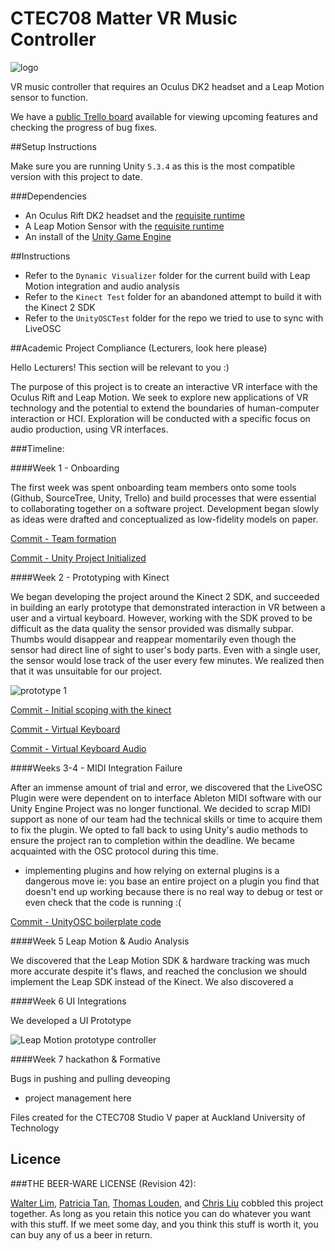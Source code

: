 # CTEC708 Matter VR Music Controller

![logo](https://github.com/waltzaround/CTEC708-VR-Controller/blob/master/images/logo.png "logo")


VR music controller that requires an Oculus DK2 headset and a Leap Motion sensor to function.

We have a [public Trello board](https://trello.com/b/lQ19QmZj/matter) available for viewing upcoming 
features and checking the progress of bug fixes.

##Setup Instructions

Make sure you are running Unity `5.3.4` as this is the most compatible version with this project to date.

###Dependencies

- An Oculus Rift DK2 headset and the [requisite runtime](https://developer.oculus.com/downloads/)
- A Leap Motion Sensor with the [requisite runtime](https://developer.leapmotion.com/get-started)
- An install of the [Unity Game Engine](https://unity3d.com/get-unity/download)

##Instructions

- Refer to the `Dynamic Visualizer` folder for the current build with Leap Motion integration and audio analysis
- Refer to the `Kinect Test` folder for an abandoned attempt to build it with the Kinect 2 SDK
- Refer to the `UnityOSCTest` folder for the repo we tried to use to sync with LiveOSC 

##Academic Project Compliance (Lecturers, look here please)

Hello Lecturers! This section will be relevant to you :)

The purpose of this project is to create an interactive VR interface with the Oculus Rift and Leap Motion.
We seek to explore new applications of VR technology and the potential to extend the boundaries of human-computer interaction or HCI. Exploration will be conducted with a specific focus on audio production, using VR interfaces.

###Timeline:

####Week 1 - Onboarding

The first week was spent onboarding team members onto some tools (Github, SourceTree, Unity, Trello) and build processes that were essential to collaborating together on a software project. Development began slowly as ideas were drafted and conceptualized as low-fidelity models on paper.  

[Commit - Team formation](https://github.com/waltzaround/CTEC708-VR-Controller/commit/87b89f97577776e13be141a01cbd0e7725c7ba1b)

[Commit - Unity Project Initialized](https://github.com/waltzaround/CTEC708-VR-Controller/commit/85324f10db75517f170f8297c98f62bdbfae6909)

####Week 2 - Prototyping with Kinect

We began developing the project around the Kinect 2 SDK, and succeeded in building an early prototype that demonstrated interaction in VR between a user and a virtual keyboard. However, working with the SDK proved to be difficult as the data quality the sensor provided was dismally subpar. Thumbs would disappear and reappear momentarily even though the sensor had direct line of sight to user's body parts. Even with a single user, the sensor would lose track of the user every few minutes. We realized then that it was unsuitable for our project.

![prototype 1](https://github.com/waltzaround/CTEC708-VR-Controller/blob/master/images/12980384_1116154471769855_1160455269_n.png "Prototype 1")


[Commit - Initial scoping with the kinect](https://github.com/waltzaround/CTEC708-VR-Controller/commit/3507f81dd3598529ed9bacec0ca916863f719cc1)

[Commit - Virtual Keyboard](https://github.com/waltzaround/CTEC708-VR-Controller/commit/e7851e369f91fc017788ff4c336bc4d8e2edf0df)

[Commit - Virtual Keyboard Audio](https://github.com/waltzaround/CTEC708-VR-Controller/commit/0d0bc46178db2cc9f63ecc743c4015b09c49b5ac)

####Weeks 3-4 - MIDI Integration Failure

After an immense amount of trial and error, we discovered that the LiveOSC Plugin were were dependent on to interface Ableton MIDI software with our Unity Engine Project was no longer functional. We decided to scrap MIDI support as none of our team had the technical skills or time to acquire them to fix the plugin. We opted to fall back to using Unity's audio methods to ensure the project ran to completion within the deadline. We became acquainted with the OSC protocol during this time.

- implementing plugins and how relying on external plugins is a dangerous move ie: you base an entire project on a plugin you find that doesn't end up working because there is no real way to debug or test or even check that the code is running :(

[Commit - UnityOSC boilerplate code](https://github.com/waltzaround/CTEC708-VR-Controller/commit/089f395ea1065b7a76675569905e2fe6a55c5578)

####Week 5 Leap Motion & Audio Analysis

We discovered that the Leap Motion SDK & hardware tracking was much more accurate despite it's flaws, and reached the conclusion we should implement the Leap SDK instead of the Kinect. We also discovered a 


####Week 6 UI Integrations

We developed a UI Prototype

![Leap Motion prototype controller](https://github.com/waltzaround/CTEC708-VR-Controller/blob/master/images/13023358_1116154475103188_1700030371_n.png "Prototype controller")


####Week 7 hackathon & Formative

Bugs in pushing and pulling
deveoping

- project management here







Files created for the CTEC708 Studio V paper at Auckland University of Technology


## Licence

###THE BEER-WARE LICENSE (Revision 42):

[Walter Lim](mailto:waltissomewhere@gmail.com), [Patricia Tan](mailto:thr2185@autuni.ac.nz), [Thomas Louden](mailto:ktj9551@autuni.ac.nz), and [Chris Liu](mailto:christopherliu97@gmail.com) cobbled this project together.  As long as you retain this notice you can do whatever you want with this stuff. If we meet some day, and you think this stuff is worth it, you can buy any of us a beer in return.

